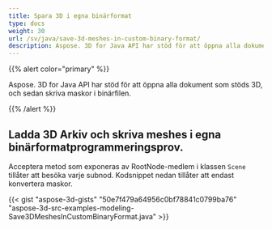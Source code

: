 ```yaml
---
title: Spara 3D i egna binärformat
type: docs
weight: 30
url: /sv/java/save-3d-meshes-in-custom-binary-format/
description: Aspose. 3D for Java API har stöd för att öppna alla dokument som stöds 3D, och sedan skriva maskor i binärfilen.
---
```

{{% alert color="primary" %}} 

Aspose. 3D for Java API har stöd för att öppna alla dokument som stöds 3D, och sedan skriva maskor i binärfilen.

{{% /alert %}} 
##  **Ladda 3D Arkiv och skriva meshes i egna binärformatprogrammeringsprov.**
Acceptera metod som exponeras av RootNode-medlem i klassen `Scene` tillåter att besöka varje subnod. Kodsnippet nedan tillåter att endast konvertera maskor.

{{< gist "aspose-3d-gists" "50e7f479a64956c0bf78841c0799ba76" "aspose-3d-src-examples-modeling-Save3DMeshesInCustomBinaryFormat.java" >}}

